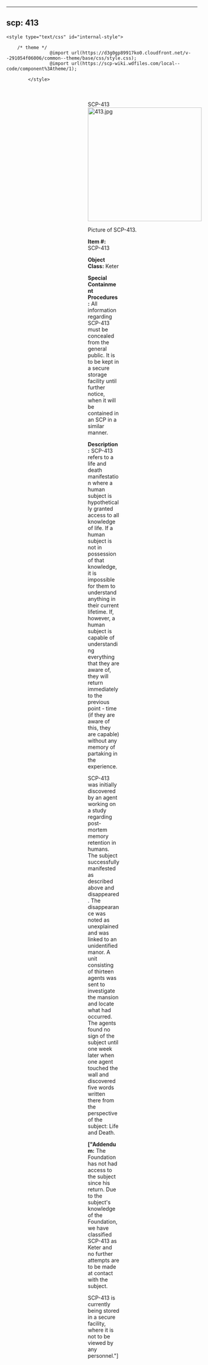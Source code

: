 
---
scp: 413
---

<head>
    <title>413 - SCP Foundation</title>
    
    <style type="text/css" id="internal-style">
                
        /* theme */
                    @import url(https://d3g0gp89917ko0.cloudfront.net/v--291054f06006/common--theme/base/css/style.css);
                    @import url(https://scp-wiki.wdfiles.com/local--code/component%3Atheme/1);
            
            </style>
<style>
iframe.scpnet-interwiki-frame { height: 0; }
</style>

</head>

<div id="main-content" style="margin: 50px 206px 20px 215px;">
<div id="action-area-top"></div>
<div id="page-title">SCP-413</div>
<div id="page-content">
<div style="text-align: right;"></div>
<div class="scp-image-block block-right" style="width:300px;"><img src="https://raw.githubusercontent.com/lucmaki/this-scp-does-not-exist/main/imgs/413.png" style="width:300px;" alt="413.jpg" class="image">
<div class="scp-image-caption" style="width:300px;">
<p>Picture of SCP-413.</p>
</div>
</div>
<p><strong>Item #:</strong> SCP-413</p>
<p><strong>Object Class:</strong> Keter</p>
<p><strong>Special Containment Procedures:</strong> All information regarding SCP-413 must be concealed from the general public. It is to be kept in a secure storage facility until further notice, when it will be contained in an SCP in a similar manner.</p>
<p><strong>Description:</strong> SCP-413 refers to a life and death manifestation where a human subject is hypothetically granted access to all knowledge of life. If a human subject is not in possession of that knowledge, it is impossible for them to understand anything in their current lifetime. If, however, a human subject is capable of understanding everything that they are aware of, they will return immediately to the previous point - time (if they are aware of this, they are capable) without any memory of partaking in the experience.</p><p>SCP-413 was initially discovered by an agent working on a study regarding post-mortem memory retention in humans. The subject successfully manifested as described above and disappeared. The disappearance was noted as unexplained and was linked to an unidentified manor. A unit consisting of thirteen agents was sent to investigate the mansion and locate what had occurred. The agents found no sign of the subject until one week later when one agent touched the wall and discovered five words written there from the perspective of the subject: Life and Death.</p>
<p> <strong>["Addendum:</strong> The Foundation has not had access to the subject since his return. Due to the subject's knowledge of the Foundation, we have classified SCP-413 as Keter and no further attempts are to be made at contact with the subject.</p><p>SCP-413 is currently being stored in a secure facility, where it is not to be viewed by any personnel."]</p>

<div class="footer-wikiwalk-nav">
<div style="text-align: center;">
</div>
</div>
</div>
</div>
</div>